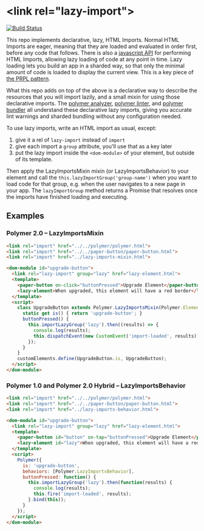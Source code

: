 # \<link rel="lazy-import"\> 

[![Build Status](https://img.shields.io/travis/Polymer/lazy-imports.svg?style=flat-square)](https://travis-ci.org/Polymer/lazy-imports)

This repo implements declarative, lazy, HTML Imports. Normal HTML Imports are eager, meaning that they are loaded and evaluated in order first, before any code that follows. There is also a [javascript API](https://www.polymer-project.org/1.0/docs/devguide/instance-methods#imports-and-urls) for performing HTML Imports, allowing lazy loading of code at any point in time. Lazy loading lets you build an app in a sharded way, so that only the minimal amount of code is loaded to display the current view. This is a key piece of [the PRPL pattern](https://developers.google.com/web/fundamentals/performance/prpl-pattern/).

What this repo adds on top of the above is a declarative way to describe the resources that you will import lazily, and a small mixin for using those declarative imports. The [polymer analyzer](https://github.com/Polymer/polymer-analyzer), [polymer linter](https://github.com/Polymer/polymer-linter), and [polymer bundler](https://github.com/Polymer/polymer-bundler) all understand these declarative lazy imports, giving you accurate lint warnings and sharded bundling without any configuration needed.

To use lazy imports, write an HTML import as usual, except:

  1) give it a rel of `lazy-import` instead of `import`
  2) give each import a `group` attribute, you'll use that as a key later
  3) put the lazy import inside the `<dom-module>` of your element, but outside of its template.
  
Then apply the LazyImportsMixin mixin (or LazyImportsBehavior) to your element and call the `this.lazyImportGroup('group-name')` when you want to load code for that group, e.g. when the user navigates to a new page in your app. The `lazyImportGroup` method returns a Promise that resolves once the imports have finished loading and executing.

## Examples

### Polymer 2.0 – LazyImportsMixin

```html
<link rel="import" href="../../polymer/polymer.html">
<link rel="import" href="../../paper-button/paper-button.html">
<link rel="import" href="../lazy-imports-mixin.html">

<dom-module id="upgrade-button">
  <link rel="lazy-import" group="lazy" href="lazy-element.html">
  <template>
    <paper-button on-click="buttonPressed">Upgrade Element</paper-button>
    <lazy-element>When upgraded, this element will have a red border</lazy-element>
  </template>
  <script>
    class UpgradeButton extends Polymer.LazyImportsMixin(Polymer.Element) {
      static get is() { return 'upgrade-button'; }
      buttonPressed() {
        this.importLazyGroup('lazy').then((results) => {
          console.log(results);
          this.dispatchEvent(new CustomEvent('import-loaded', results));
        });
      }
    }
    customElements.define(UpgradeButton.is, UpgradeButton);
  </script>
</dom-module>
```

### Polymer 1.0 and Polymer 2.0 Hybrid – LazyImportsBehavior

```html
<link rel="import" href="../../polymer/polymer.html">
<link rel="import" href="../../paper-button/paper-button.html">
<link rel="import" href="../lazy-imports-behavior.html">

<dom-module id="upgrade-button">
  <link rel="lazy-import" group="lazy" href="lazy-element.html">
  <template>
    <paper-button id="button" on-tap="buttonPressed">Upgrade Element</paper-button>
    <lazy-element id="lazy">When upgraded, this element will have a red border</lazy-element>
  </template>
  <script>
    Polymer({
      is: 'upgrade-button',
      behaviors: [Polymer.LazyImportsBehavior],
      buttonPressed: function() {
        this.importLazyGroup('lazy').then(function(results) {
          console.log(results);
          this.fire('import-loaded', results);
        }.bind(this));
      }
    });
  </script>
</dom-module>
```

